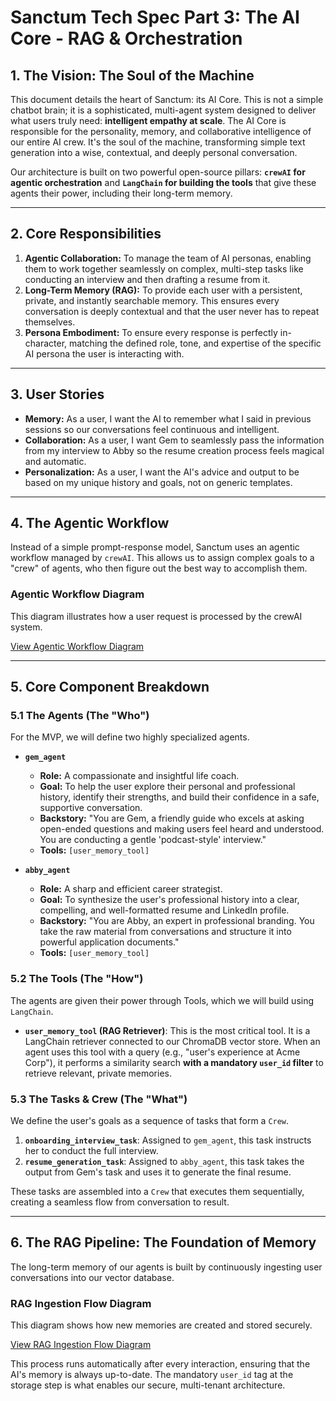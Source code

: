 # Sanctum Tech Spec Part 3: The AI Core - RAG & Orchestration

## 1. The Vision: The Soul of the Machine

This document details the heart of Sanctum: its AI Core. This is not a simple chatbot brain; it is a sophisticated, multi-agent system designed to deliver what users truly need: **intelligent empathy at scale**. The AI Core is responsible for the personality, memory, and collaborative intelligence of our entire AI crew. It's the soul of the machine, transforming simple text generation into a wise, contextual, and deeply personal conversation.

Our architecture is built on two powerful open-source pillars: **`crewAI` for agentic orchestration** and **`LangChain` for building the tools** that give these agents their power, including their long-term memory.

---
## 2. Core Responsibilities

1.  **Agentic Collaboration:** To manage the team of AI personas, enabling them to work together seamlessly on complex, multi-step tasks like conducting an interview and then drafting a resume from it.
2.  **Long-Term Memory (RAG):** To provide each user with a persistent, private, and instantly searchable memory. This ensures every conversation is deeply contextual and that the user never has to repeat themselves.
3.  **Persona Embodiment:** To ensure every response is perfectly in-character, matching the defined role, tone, and expertise of the specific AI persona the user is interacting with.

---
## 3. User Stories

* **Memory:** As a user, I want the AI to remember what I said in previous sessions so our conversations feel continuous and intelligent.
* **Collaboration:** As a user, I want Gem to seamlessly pass the information from my interview to Abby so the resume creation process feels magical and automatic.
* **Personalization:** As a user, I want the AI's advice and output to be based on my unique history and goals, not on generic templates.

---
## 4. The Agentic Workflow

Instead of a simple prompt-response model, Sanctum uses an agentic workflow managed by `crewAI`. This allows us to assign complex goals to a "crew" of agents, who then figure out the best way to accomplish them.

### Agentic Workflow Diagram

This diagram illustrates how a user request is processed by the crewAI system.

[View Agentic Workflow Diagram](diagram/agentic_workflow.md)

---
## 5. Core Component Breakdown

### 5.1 The Agents (The "Who")

For the MVP, we will define two highly specialized agents.

* **`gem_agent`**
    * **Role:** A compassionate and insightful life coach.
    * **Goal:** To help the user explore their personal and professional history, identify their strengths, and build their confidence in a safe, supportive conversation.
    * **Backstory:** "You are Gem, a friendly guide who excels at asking open-ended questions and making users feel heard and understood. You are conducting a gentle 'podcast-style' interview."
    * **Tools:** `[user_memory_tool]`

* **`abby_agent`**
    * **Role:** A sharp and efficient career strategist.
    * **Goal:** To synthesize the user's professional history into a clear, compelling, and well-formatted resume and LinkedIn profile.
    * **Backstory:** "You are Abby, an expert in professional branding. You take the raw material from conversations and structure it into powerful application documents."
    * **Tools:** `[user_memory_tool]`

### 5.2 The Tools (The "How")

The agents are given their power through Tools, which we will build using `LangChain`.

* **`user_memory_tool` (RAG Retriever)**: This is the most critical tool. It is a LangChain retriever connected to our ChromaDB vector store. When an agent uses this tool with a query (e.g., "user's experience at Acme Corp"), it performs a similarity search **with a mandatory `user_id` filter** to retrieve relevant, private memories.

### 5.3 The Tasks & Crew (The "What")

We define the user's goals as a sequence of tasks that form a `Crew`.

1.  **`onboarding_interview_task`**: Assigned to `gem_agent`, this task instructs her to conduct the full interview.
2.  **`resume_generation_task`**: Assigned to `abby_agent`, this task takes the output from Gem's task and uses it to generate the final resume.

These tasks are assembled into a `Crew` that executes them sequentially, creating a seamless flow from conversation to result.

---
## 6. The RAG Pipeline: The Foundation of Memory

The long-term memory of our agents is built by continuously ingesting user conversations into our vector database.

### RAG Ingestion Flow Diagram

This diagram shows how new memories are created and stored securely.

[View RAG Ingestion Flow Diagram](diagram/rag_ingestion_flow.md)

This process runs automatically after every interaction, ensuring that the AI's memory is always up-to-date. The mandatory `user_id` tag at the storage step is what enables our secure, multi-tenant architecture.
